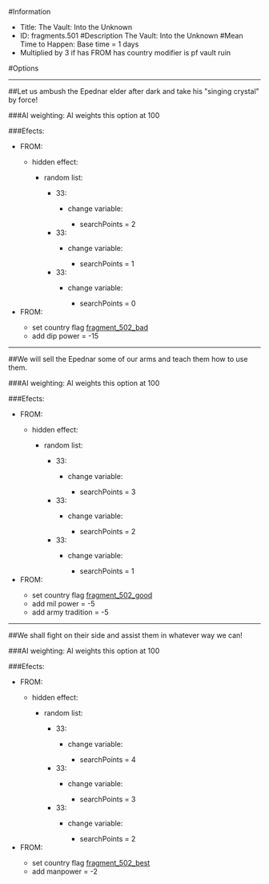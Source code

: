 #Information
 - Title: The Vault: Into the Unknown
 - ID: fragments.501
#Description
The Vault: Into the Unknown
#Mean Time to Happen:
Base time = 1 days
 - Multiplied by 3 if has FROM has country modifier is pf vault ruin

#Options

___
##Let us ambush the Epednar elder after dark and take his "singing crystal" by force!

###AI weighting:
AI weights this option at 100


###Efects:<ul><li>FROM:</li><ul><li>hidden effect:</li><ul><li>random list:</li><ul><li>33:</li><ul><li>change variable:</li><ul><li>searchPoints = 2</li></ul></ul><li>33:</li><ul><li>change variable:</li><ul><li>searchPoints = 1</li></ul></ul><li>33:</li><ul><li>change variable:</li><ul><li>searchPoints = 0</li></ul></ul></ul></ul></ul><li>FROM:</li><ul><li>set country flag [fragment_502_bad](../flags/fragment_502_bad.md)</li><li>add dip power = -15</li></ul></ul>

___
##We will sell the Epednar some of our arms and teach them how to use them.

###AI weighting:
AI weights this option at 100


###Efects:<ul><li>FROM:</li><ul><li>hidden effect:</li><ul><li>random list:</li><ul><li>33:</li><ul><li>change variable:</li><ul><li>searchPoints = 3</li></ul></ul><li>33:</li><ul><li>change variable:</li><ul><li>searchPoints = 2</li></ul></ul><li>33:</li><ul><li>change variable:</li><ul><li>searchPoints = 1</li></ul></ul></ul></ul></ul><li>FROM:</li><ul><li>set country flag [fragment_502_good](../flags/fragment_502_good.md)</li><li>add mil power = -5</li><li>add army tradition = -5</li></ul></ul>

___
##We shall fight on their side and assist them in whatever way we can!

###AI weighting:
AI weights this option at 100


###Efects:<ul><li>FROM:</li><ul><li>hidden effect:</li><ul><li>random list:</li><ul><li>33:</li><ul><li>change variable:</li><ul><li>searchPoints = 4</li></ul></ul><li>33:</li><ul><li>change variable:</li><ul><li>searchPoints = 3</li></ul></ul><li>33:</li><ul><li>change variable:</li><ul><li>searchPoints = 2</li></ul></ul></ul></ul></ul><li>FROM:</li><ul><li>set country flag [fragment_502_best](../flags/fragment_502_best.md)</li><li>add manpower = -2</li></ul></ul>

